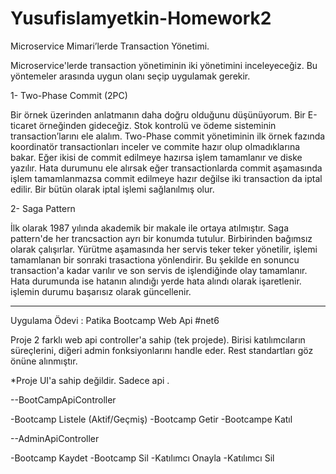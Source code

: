 # Yusufislamyetkin-Homework2

Microservice Mimari’lerde Transaction Yönetimi.

Microservice'lerde transaction yönetiminin iki yönetimini inceleyeceğiz. Bu yöntemeler arasında uygun olanı seçip uygulamak gerekir.

1- Two-Phase Commit (2PC)

Bir örnek üzerinden anlatmanın daha doğru olduğunu düşünüyorum. Bir E-ticaret örneğinden gideceğiz. Stok kontrolü ve ödeme sisteminin transaction’larını ele alalım. Two-Phase commit yönetiminin ilk örnek fazında koordinatör transactionları inceler ve commite hazır olup olmadıklarına bakar. Eğer ikisi de commit edilmeye hazırsa işlem tamamlanır ve diske yazılır. Hata durumunu ele alırsak eğer transactionlarda commit aşamasında işlem tamamlanmazsa commit edilmeye hazır değilse iki transaction da iptal edilir. Bir bütün olarak iptal işlemi sağlanılmış olur.

2- Saga Pattern

İlk olarak 1987 yılında akademik bir makale ile ortaya atılmıştır. Saga pattern'de her trancsaction ayrı bir konumda tutulur. Birbirinden bağımsız olarak çalışırlar. Yürütme aşamasında her servis teker teker yönetilir, işlemi tamamlanan bir sonraki trasactiona yönlendirir. Bu şekilde en sonuncu transaction'a kadar varılır ve son servis de işlendiğinde olay tamamlanır. Hata durumunda ise hatanın alındığı yerde hata alındı olarak işaretlenir. işlemin durumu başarısız olarak güncellenir.

-------------------------------------------------------------------------------------------------------------------------------------------------------------------


Uygulama Ödevi : Patika Bootcamp Web Api #net6

Proje 2 farklı web api controller'a sahip (tek projede). Birisi katılımcıların süreçlerini, diğeri admin fonksiyonlarını handle eder. Rest standartları göz önüne alınmıştır. 

*Proje UI'a sahip değildir. Sadece api .


--BootCampApiController

-Bootcamp Listele (Aktif/Geçmiş)
-Bootcamp Getir
-Bootcampe Katıl


--AdminApiController

-Bootcamp Kaydet
-Bootcamp Sil
-Katılımcı Onayla
-Katılımcı Sil

